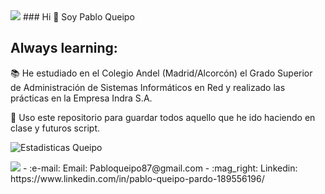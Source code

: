 
<img src="https://user-images.githubusercontent.com/55170175/114474409-87dd6800-9bcc-11eb-9ca0-538bd30ae29b.png" />
### Hi 👋 Soy Pablo Queipo

## Always learning:

:books: He estudiado en el Colegio Andel  (Madrid/Alcorcón) el Grado Superior de Administración de Sistemas Informáticos en Red y realizado las prácticas en la Empresa Indra S.A.

:microscope: Uso este repositorio para guardar todos aquello que he ido haciendo en clase y futuros script.


![Estadisticas Queipo](https://github-readme-stats.vercel.app/api?username=pabloqueipo&show_icons=true&theme=radical)

<img src="https://user-images.githubusercontent.com/55170175/114474409-87dd6800-9bcc-11eb-9ca0-538bd30ae29b.png" />
- :e-mail: Email: Pabloqueipo87@gmail.com
- :mag_right: Linkedin: https://www.linkedin.com/in/pablo-queipo-pardo-189556196/

